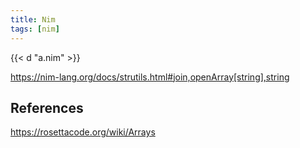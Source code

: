 ```yaml
---
title: Nim
tags: [nim]
---
```


{{< d "a.nim" >}}

<https://nim-lang.org/docs/strutils.html#join,openArray[string],string>

## References

<https://rosettacode.org/wiki/Arrays>
